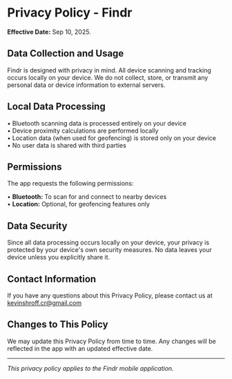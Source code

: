 # Privacy Policy - Findr

**Effective Date:** Sep 10, 2025.

## Data Collection and Usage

Findr is designed with privacy in mind. All device scanning and tracking occurs locally on your device. We do not collect, store, or transmit any personal data or device information to external servers.

## Local Data Processing

• Bluetooth scanning data is processed entirely on your device  
• Device proximity calculations are performed locally  
• Location data (when used for geofencing) is stored only on your device  
• No user data is shared with third parties

## Permissions

The app requests the following permissions:

• **Bluetooth:** To scan for and connect to nearby devices  
• **Location:** Optional, for geofencing features only  

## Data Security

Since all data processing occurs locally on your device, your privacy is protected by your device's own security measures. No data leaves your device unless you explicitly share it.

## Contact Information

If you have any questions about this Privacy Policy, please contact us at kevinshroff.cr@gmail.com

## Changes to This Policy

We may update this Privacy Policy from time to time. Any changes will be reflected in the app with an updated effective date.

---

*This privacy policy applies to the Findr mobile application.*
